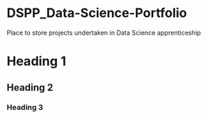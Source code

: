 # DSPP_Data-Science-Portfolio
Place to store projects undertaken in Data Science apprenticeship
# Heading 1
## Heading 2
### Heading 3
